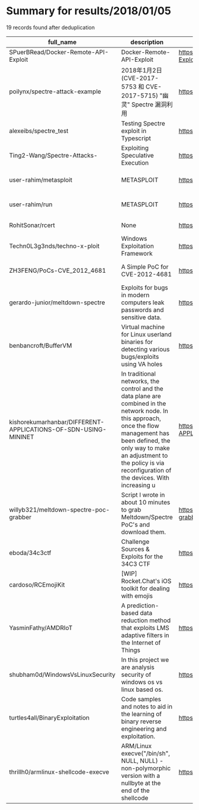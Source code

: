 
# Summary for results/2018/01/05
    
19 records found after deduplication

| full_name | description | html_url | matched_list | matched_count | pushed_at | size | stargazers_count | language | forks_count | vul_ids |
|----------------------------------------------------------------|------------------------------------------------------------------------------------------------------------------------------------------------------------------------------------------------------------------------------------------------------------------|-----------------------------------------------------------------------------------|----------------------------------|-----------------|---------------------------|--------|--------------------|------------|---------------|------------------------------------|
| SPuerBRead/Docker-Remote-API-Exploit | Docker-Remote-API-Exploit | https://github.com/SPuerBRead/Docker-Remote-API-Exploit | ['exploit'] | 1 | 2018-01-05 03:34:52+00:00 | 9 | 23 | Python | 18 | [] |
| poilynx/spectre-attack-example | 2018年1月2日 (CVE-2017-5753 和 CVE-2017-5715) "幽灵" Spectre 漏洞利用 | https://github.com/poilynx/spectre-attack-example | ['cve-2'] | 1 | 2018-01-05 05:56:02+00:00 | 11 | 11 | C | 7 | ['CVE-2017-5715', 'CVE-2017-5753'] |
| alexeibs/spectre_test | Testing Spectre exploit in Typescript | https://github.com/alexeibs/spectre_test | ['exploit'] | 1 | 2018-01-05 18:23:21+00:00 | 4 | 2 | C | 2 | [] |
| Ting2-Wang/Spectre-Attacks- | Exploiting Speculative Execution | https://github.com/Ting2-Wang/Spectre-Attacks- | ['exploit'] | 1 | 2018-01-05 13:13:07+00:00 | 1 | 0 | C | 0 | [] |
| user-rahim/metasploit | METASPLOIT | https://github.com/user-rahim/metasploit | ['metasploit module OR payload'] | 1 | 2018-01-05 09:47:24+00:00 | 2 | 0 | Shell | 0 | [] |
| user-rahim/run | METASPLOIT | https://github.com/user-rahim/run | ['metasploit module OR payload'] | 1 | 2018-01-05 09:44:47+00:00 | 0 | 0 | | 0 | [] |
| RohitSonar/rcert | None | https://github.com/RohitSonar/rcert | ['rce'] | 1 | 2018-01-05 08:35:04+00:00 | 0 | 0 | | 0 | [] |
| Techn0L3g3nds/techno-x-ploit | Windows Exploitation Framework | https://github.com/Techn0L3g3nds/techno-x-ploit | ['exploit'] | 1 | 2018-01-05 08:29:42+00:00 | 0 | 0 | | 0 | [] |
| ZH3FENG/PoCs-CVE_2012_4681 | A Simple PoC for CVE-2012-4681 | https://github.com/ZH3FENG/PoCs-CVE_2012_4681 | ['cve poc', 'cve-2'] | 2 | 2018-01-05 08:13:13+00:00 | 2 | 0 | Java | 0 | ['CVE-2012-4681'] |
| gerardo-junior/meltdown-spectre | Exploits for bugs in modern computers leak passwords and sensitive data. | https://github.com/gerardo-junior/meltdown-spectre | ['exploit'] | 1 | 2018-01-05 03:05:04+00:00 | 4 | 2 | C | 2 | [] |
| benbancroft/BufferVM | Virtual machine for Linux userland binaries for detecting various bugs/exploits using VA holes | https://github.com/benbancroft/BufferVM | ['exploit'] | 1 | 2018-01-05 22:03:15+00:00 | 542 | 4 | C | 1 | [] |
| kishorekumarhanbar/DIFFERENT-APPLICATIONS-OF-SDN-USING-MININET | In traditional networks, the control and the data plane are combined in the network node. In this approach, once the flow management has been defined, the only way to make an adjustment to the policy is via reconfiguration of the devices. With increasing u | https://github.com/kishorekumarhanbar/DIFFERENT-APPLICATIONS-OF-SDN-USING-MININET | ['exploit'] | 1 | 2018-01-05 01:16:35+00:00 | 2490 | 0 | | 1 | [] |
| willyb321/meltdown-spectre-poc-grabber | Script I wrote in about 10 minutes to grab Meltdown/Spectre PoC's and download them. | https://github.com/willyb321/meltdown-spectre-poc-grabber | ['exploit'] | 1 | 2018-01-05 03:08:16+00:00 | 30 | 8 | JavaScript | 3 | [] |
| eboda/34c3ctf | Challenge Sources & Exploits for the 34C3 CTF | https://github.com/eboda/34c3ctf | ['exploit'] | 1 | 2018-01-05 11:32:31+00:00 | 9512 | 111 | JavaScript | 30 | [] |
| cardoso/RCEmojiKit | [WIP] Rocket.Chat's iOS toolkit for dealing with emojis | https://github.com/cardoso/RCEmojiKit | ['rce'] | 1 | 2018-01-05 20:14:12+00:00 | 377 | 0 | Swift | 0 | [] |
| YasminFathy/AMDRIoT | A prediction-based data reduction method that exploits LMS adaptive filters in the Internet of Things | https://github.com/YasminFathy/AMDRIoT | ['exploit'] | 1 | 2018-01-05 18:10:59+00:00 | 73 | 3 | Matlab | 1 | [] |
| shubham0d/WindowsVsLinuxSecurity | In this project we are analysis security of windows os vs linux based os. | https://github.com/shubham0d/WindowsVsLinuxSecurity | ['exploit'] | 1 | 2018-01-05 15:13:58+00:00 | 2781 | 1 | HTML | 2 | [] |
| turtles4all/BinaryExploitation | Code samples and notes to aid in the learning of binary reverse engineering and exploitation. | https://github.com/turtles4all/BinaryExploitation | ['exploit'] | 1 | 2018-01-05 19:12:36+00:00 | 6789 | 1 | C | 0 | [] |
| thrillh0/armlinux-shellcode-execve | ARM/Linux execve("/bin/sh", NULL, NULL) - non-polymorphic version with a nullbyte at the end of the shellcode | https://github.com/thrillh0/armlinux-shellcode-execve | ['shellcode'] | 1 | 2018-01-05 22:59:07+00:00 | 2 | 0 | C | 1 | [] |

